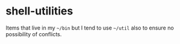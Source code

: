 shell-utilities
===============

Items that live in my `~/bin` but I tend to use `~/util` also to ensure no possibility of conflicts.